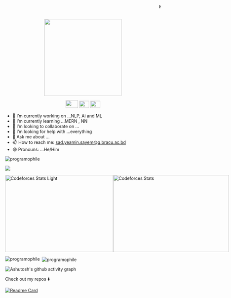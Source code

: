 
<marquee> <h4 align="center"><samp> Hi there 👋🏾  welcome to my Github! My name is <b> Sad Yeamin Sayem </b> I'm a learner, who is pursuing cse in BRAC University. For now , i only know about python but have plans to work on different languages in future  </samp></h4> </marquee>

<p align="center">
  <img width="250" src="https://media.giphy.com/media/jIgXf4hgbHCeKiXpvt/giphy.gif">
</p>


<p align="center">
<a href= "https://web.facebook.com/HeyiamSad"><img src="https://cdn3.iconfinder.com/data/icons/picons-social/57/46-facebook-512.png" width="40" height="25"/></a>
<a href= "https://www.instagram.com/__i__am__sad___/"><img src="https://cdn-icons-png.flaticon.com/512/87/87390.png" width="32" height="23"/></a>
<a href= "https://twitter.com/_i__am__sad"><img src="https://cdn-icons-png.flaticon.com/512/60/60580.png" width="32" height="23"/></a>
</p>

- 🔭 I’m currently working on ...NLP, Ai and ML
- 🌱 I’m currently learning ...MERN , NN
- 👯 I’m looking to collaborate on ...
- 🤔 I’m looking for help with ...everything
- 💬 Ask me about ...
- 📫 How to reach me: sad.yeamin.sayem@g.bracu.ac.bd
- 😄 Pronouns: ...He/Him






<p align="left"> <img src="https://komarev.com/ghpvc/?username=programophile&label=Profile%20views&color=0e75b6&style=flat" alt="programophile" /> </p>



![](https://leetcard.jacoblin.cool/programophile?ext=heatmap)


<div style="display: flex; justify-content: space-between; align-items: center;">
    <img src="https://raw.githubusercontent.com/programophile/cf-statss/main/output/light_card.svg#gh-dark-mode-only" alt="Codeforces Stats Light" style="height: 250px; width: 350px;">
    <img src="https://codeforces-readme-stats.vercel.app/api/card?username=programophile&theme=dark" alt="Codeforces Stats" style="height: 250px; width: 375px;">
</div>
</p>

<p><img align="left" src="https://github-readme-stats.vercel.app/api/top-langs?username=programophile&show_icons=true&theme=radical&locale=en&layout=compact" alt="programophile" /></p>

<p>&nbsp;<img align="center" src="https://github-readme-stats.vercel.app/api?username=programophile&show_icons=true&theme=radical&locale=en" alt="programophile" /></p>

![Ashutosh's github activity graph](https://github-readme-activity-graph.vercel.app/graph?username=programophile&theme=github-compact)

<p align="center"><samp>

Check out my repos ⬇️  
  </samp>
</p>

[![Readme Card](https://github-readme-stats.vercel.app/api/pin/?username=programophile&repo=CGPA-Calculator-For-BRAC-University-Students-BRACU&theme=radical)](https://github.com/programophile/CGPA-Calculator-For-BRAC-University-Students-BRACU)

